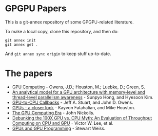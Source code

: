 
# GPGPU Papers

This is a git-annex repository of some GPGPU-related literature.

To make a local copy, clone this repository, and then do:

    git annex init
    git annex get .

And `git annex sync origin` to keep stuff up-to-date.

# The papers

- [GPU Computing](http://cs.utsa.edu/~qitian/seminar/Spring11/03_04_11/GPU.pdf) - Owens, J.D.; Houston, M.; Luebke, D.; Green, S. 
- [An analytical model for a GPU architecture with memory-level and thread-level parallelism awareness](http://www.webmail.gpucomputing.net/sites/default/files/papers/367/isca09-07-hong-gpu-model.pdf) - Sunpyo Hong, and Hyesoon Kim.
- [GPU-to-CPU Callbacks](http://idav.ucdavis.edu/func/return_pdf?pub_id=1039) - Jeff A. Stuart, and John D. Owens.
- [GPUs - a closer look](http://queue.acm.org/detail.cfm?id=1365498) - Kayvon Fatahalian, and Mike Houston.
- [The GPU Computing Era](http://sbel.wisc.edu/Courses/ME964/2011/Literature/onGPUcomputingDally2010.pdf) - John Nickolls.
- [Debunking the 100X GPU vs. CPU Myth: An Evaluation of Throughput Computing on CPU and GPU](http://pcl.intel-research.net/publications/isca319-lee.pdf) - Victor W. Lee, et al.
- [GPUs and GPU Programming](http://www.compsci.hunter.cuny.edu/~sweiss/course_materials/csci360/lecture_notes/gpus.pdf) -  Stewart Weiss.


<!-- Local Variables: -->
<!-- auto-fill-mode: -1 -->
<!-- End: -->
